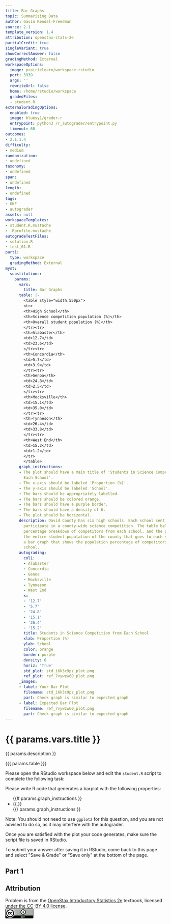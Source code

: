 ```yaml
---
title: Bar Graphs
topic: Summarizing Data
author: Gavin Kendal-Freedman
source: 2.1
template_version: 1.4
attribution: openstax-stats-2e
partialCredit: true
singleVariant: true
showCorrectAnswer: false
gradingMethod: External
workspaceOptions:
  image: prairielearn/workspace-rstudio
  port: 3939
  args: ''
  rewriteUrl: false
  home: /home/rstudio/workspace
  gradedFiles:
  - student.R
externalGradingOptions:
  enabled: true
  image: bluesy1/grader-r
  entrypoint: python3 /r_autograder/entrypoint.py
  timeout: 60
outcomes:
- 2.1.1.4
difficulty:
- medium
randomization:
- undefined
taxonomy:
- undefined
span:
- undefined
length:
- undefined
tags:
- GKF
- autograder
assets: null
workspaceTemplates:
- student.R.mustache
- .Rprofile.mustache
autogradeTestFiles:
- solution.R
- test_01.R
part1:
  type: workspace
  gradingMethod: External
myst:
  substitutions:
    params:
      vars:
        title: Bar Graphs
      table: |-
        <table style="width:550px">
        <tr>
        <th>High School</th>
        <th>Science competition population (%)</th>
        <th>Overall student population (%)</th>
        </tr><tr>
        <th>Alabaster</th>
        <td>12.7</td>
        <td>23.6</td>
        </tr><tr>
        <th>Concordia</th>
        <td>5.7</td>
        <td>3.9</td>
        </tr><tr>
        <th>Genoa</th>
        <td>24.8</td>
        <td>2.5</td>
        </tr><tr>
        <th>Mocksville</th>
        <td>15.1</td>
        <td>35.0</td>
        </tr><tr>
        <th>Tynneson</th>
        <td>26.4</td>
        <td>33.8</td>
        </tr><tr>
        <th>West End</th>
        <td>15.2</td>
        <td>1.2</td>
        </tr>
        </table>
      graph_instructions:
      - The plot should have a main title of 'Students in Science Competition from
        Each School'.
      - The x-axis should be labeled 'Proportion (%)'.
      - The y-axis should be labeled 'School'.
      - The bars should be appropriately labelled.
      - The bars should be colored orange.
      - The bars should have a purple border.
      - The bars should have a density of 6.
      - The plot should be horizontal.
      description: David County has six high schools. Each school sent students to
        participate in a county-wide science competition. The table below shows the
        percentage breakdown of competitors from each school, and the percentage of
        the entire student population of the county that goes to each school. Construct
        a bar graph that shows the population percentage of competitors from each
        school.
      autograding:
        col1:
        - Alabaster
        - Concordia
        - Genoa
        - Mocksville
        - Tynneson
        - West End
        x:
        - '12.7'
        - '5.7'
        - '24.8'
        - '15.1'
        - '26.4'
        - '15.2'
        title: Students in Science Competition from Each School
        xlab: Proportion (%)
        ylab: School
        color: orange
        border: purple
        density: 6
        horiz: 'True'
        std_plot: std_i6k3c9pz_plot.png
        ref_plot: ref_7vywzw60_plot.png
      _images:
      - label: Your Bar Plot
        filename: std_i6k3c9pz_plot.png
        part: Check graph is similar to expected graph
      - label: Expected Bar Plot
        filename: ref_7vywzw60_plot.png
        part: Check graph is similar to expected graph
---
```

# {{ params.vars.title }}
{{ params.description }}

{{{ params.table }}}

<pl-card title="Instructions">

Please open the RStudio workspace below and edit the `student.R` script to complete the following task:

Please write R code that generates a barplot with the following properties:

<ul>
{{# params.graph_instructions }}
  <li>{{.}}</li>
{{/ params.graph_instructions }}
</ul>

Note: You should not need to use `ggplot2` for this question, and you are not advised to do so, as it may interfere with the autograder.

Once you are satisfied with the plot your code generates, make sure the script file is saved in RStudio.

To submit your answer after saving it in RStudio, come back to this page and select "Save & Grade" or "Save only" at the bottom of the page.

</pl-card>

## Part 1

## Attribution

Problem is from the [OpenStax Introductory Statistics 2e](https://openstax.org/books/introductory-statistics-2e) textbook, licensed under the [CC-BY 4.0 license](https://creativecommons.org/licenses/by/4.0/).<br>![Image representing the Creative Commons 4.0 BY license.](https://raw.githubusercontent.com/firasm/bits/master/by.png)